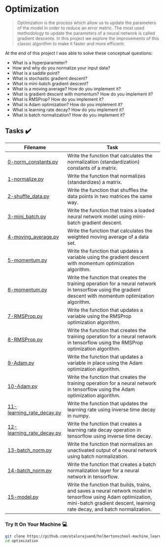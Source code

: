 # Optimization

> Optimization is the process which allow us to update the parameters of the model in order to reduce an error metric. The most used methodology to update the parameters of a neural network is called gradient descente. In this project we explore the improvements of this classic algorithm to make it faster and more efficient.

At the end of this project I was able to solve these conceptual questions:

* What is a hyperparameter?
* How and why do you normalize your input data?
* What is a saddle point?
* What is stochastic gradient descent?
* What is mini-batch gradient descent?
* What is a moving average? How do you implement it?
* What is gradient descent with momentum? How do you implement it?
* What is RMSProp? How do you implement it?
* What is Adam optimization? How do you implement it?
* What is learning rate decay? How do you implement it?
* What is batch normalization? How do you implement it?

## Tasks :heavy_check_mark:

| Filename | Task |
| ------ | ------------------------------------------------- | 
| [0-norm_constants.py](https://github.com/otalorajuand/holbertonschool-machine_learning/blob/main/supervised_learning/optimization/0-norm_constants.py)| Write the function that calculates the normalization (standardization) constants of a matrix.| 
| [1-normalize.py](https://github.com/otalorajuand/holbertonschool-machine_learning/blob/main/supervised_learning/optimization/1-normalize.py)| Write the function that normalizes (standardizes) a matrix.|
| [2-shuffle_data.py](https://github.com/otalorajuand/holbertonschool-machine_learning/blob/main/supervised_learning/optimization/2-shuffle_data.py)| Write the function that shuffles the data points in two matrices the same way.|
| [3-mini_batch.py](https://github.com/otalorajuand/holbertonschool-machine_learning/blob/main/supervised_learning/optimization/3-mini_batch.py)| Write the function that trains a loaded neural network model using mini-batch gradient descent.|
| [4-moving_average.py](https://github.com/otalorajuand/holbertonschool-machine_learning/blob/main/supervised_learning/optimization/4-moving_average.py)| Write the function that calculates the weighted moving average of a data set.|
| [5-momentum.py](https://github.com/otalorajuand/holbertonschool-machine_learning/blob/main/supervised_learning/optimization/5-momentum.py)| Write the function that updates a variable using the gradient descent with momentum optimization algorithm.|
| [6-momentum.py](https://github.com/otalorajuand/holbertonschool-machine_learning/blob/main/supervised_learning/optimization/6-momentum.py)| Write the function that creates the training operation for a neural network in tensorflow using the gradient descent with momentum optimization algorithm.|
| [7-RMSProp.py](https://github.com/otalorajuand/holbertonschool-machine_learning/blob/main/supervised_learning/optimization/7-RMSProp.py)| Write the function that updates a variable using the RMSProp optimization algorithm.|
| [8-RMSProp.py](https://github.com/otalorajuand/holbertonschool-machine_learning/blob/main/supervised_learning/optimization/8-RMSProp.py)| Write the function that creates the training operation for a neural network in tensorflow using the RMSProp optimization algorithm.|
| [9-Adam.py](https://github.com/otalorajuand/holbertonschool-machine_learning/blob/main/supervised_learning/optimization/9-Adam.py)| Write the function that updates a variable in place using the Adam optimization algorithm.|
| [10-Adam.py](https://github.com/otalorajuand/holbertonschool-machine_learning/blob/main/supervised_learning/optimization/10-Adam.py)| Write the function that creates the training operation for a neural network in tensorflow using the Adam optimization algorithm.|
| [11-learning_rate_decay.py](https://github.com/otalorajuand/holbertonschool-machine_learning/blob/main/supervised_learning/optimization/11-learning_rate_decay.py)| Write the function that updates the learning rate using inverse time decay in numpy.|
| [12-learning_rate_decay.py](https://github.com/otalorajuand/holbertonschool-machine_learning/blob/main/supervised_learning/optimization/12-learning_rate_decay.py)| Write the function that creates a learning rate decay operation in tensorflow using inverse time decay.|
| [13-batch_norm.py](https://github.com/otalorajuand/holbertonschool-machine_learning/blob/main/supervised_learning/optimization/13-batch_norm.py)| Write the function that normalizes an unactivated output of a neural network using batch normalization.|
| [14-batch_norm.py](https://github.com/otalorajuand/holbertonschool-machine_learning/blob/main/supervised_learning/optimization/14-batch_norm.py)| Write the function that creates a batch normalization layer for a neural network in tensorflow.|
| [15-model.py](https://github.com/otalorajuand/holbertonschool-machine_learning/blob/main/supervised_learning/optimization/15-model.py)| Write the function that builds, trains, and saves a neural network model in tensorflow using Adam optimization, mini-batch gradient descent, learning rate decay, and batch normalization.|


### Try It On Your Machine :computer:
```bash
git clone https://github.com/otalorajuand/holbertonschool-machine_learning.git
cd optimization
```
